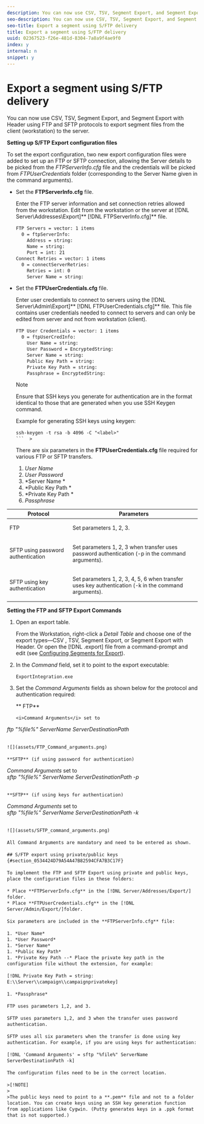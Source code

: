 ```yaml
---
description: You can now use CSV, TSV, Segment Export, and Segment Export with Header using FTP and SFTP protocols to export segment files from the client (workstation) to the server.
seo-description: You can now use CSV, TSV, Segment Export, and Segment Export with Header using FTP and SFTP protocols to export segment files from the client (workstation) to the server.
seo-title: Export a segment using S/FTP delivery
title: Export a segment using S/FTP delivery
uuid: 02367523-f26e-481d-8304-7a8a9f4ae9f0
index: y
internal: n
snippet: y
---
```


# Export a segment using S/FTP delivery

You can now use CSV, TSV, Segment Export, and Segment Export with Header using FTP and SFTP protocols to export segment files from the client (workstation) to the server.

**Setting up S/FTP Export configuration files**

To set the export configuration, two new export configuration files were added to set up an FTP or SFTP connection, allowing the Server details to be picked from the *FTPServerInfo.cfg* file and the credentials will be picked from *FTPUserCredentials* folder (corresponding to the Server Name given in the command arguments).

* Set the **FTPServerInfo.cfg** file.

  Enter the FTP server information and set connection retries allowed from the workstation. Edit from the workstation or the server at [!DNL Server\Addresses\Export\]** [!DNL FTPServerInfo.cfg]** file. 

  ```
  FTP Servers = vector: 1 items 
    0 = ftpServerInfo:  
      Address = string:  
      Name = string:  
      Port = int: 21 
  Connect Retries = vector: 1 items 
    0 = connectServerRetries:  
      Retries = int: 0 
      Server Name = string:
  ```

* Set the **FTPUserCredentials.cfg** file.

  Enter user credentials to connect to servers using the [!DNL Server\Admin\Export\]** [!DNL FTPUserCredentials.cfg]** file. This file contains user credentials needed to connect to servers and can only be edited from server and not from workstation (client). 

  ```
  FTP User Credentials = vector: 1 items 
    0 = ftpUserCredInfo: 
      User Name = string:  
      User Password = EncryptedString:  
      Server Name = string:  
      Public Key Path = string:  
      Private Key Path = string:  
      Passphrase = EncryptedString:
  ```

  >[!NOTE]
  >
  >Ensure that SSH keys you generate for authentication are in the format identical to those that are generated when you use SSH Keygen command. 
  >
  >
  >Example for generating SSH keys using keygen: 
  >
  >
  >
  >
  >```  >
  >ssh-keygen -t rsa -b 4096 -C "<label>"
  >```  >
  >

  There are six parameters in the **FTPUserCredentials.cfg** file required for various FTP or SFTP transfers.

    1. *User Name* 
    1. *User Password* 
    1. *Server Name * 
    1. *Public Key Path * 
    1. *Private Key Path * 
    1. *Passphrase*

<table id="table_4EB416DC770D4D1AA4FAD9676C0D680C"> 
 <thead> 
  <tr> 
   <th colname="col1" class="entry"> Protocol </th> 
   <th colname="col2" class="entry"> Parameters </th> 
  </tr> 
 </thead>
 <tbody> 
  <tr> 
   <td colname="col1"> <p>FTP </p> </td> 
   <td colname="col2"> <p>Set parameters 1, 2, 3. </p> </td> 
  </tr> 
  <tr> 
   <td colname="col1"> <p>SFTP using password authentication </p> </td> 
   <td colname="col2"> <p>Set parameters 1, 2, 3 when transfer uses password authentication (-p in the command arguments). </p> </td> 
  </tr> 
  <tr> 
   <td colname="col1"> <p>SFTP using key authentication </p> </td> 
   <td colname="col2"> <p>Set parameters 1, 2, 3, 4, 5, 6 when transfer uses key authentication (-k in the command arguments). </p> </td> 
  </tr> 
 </tbody> 
</table>

**Setting the FTP and SFTP Export Commands**

1. Open an export table.

   From the Workstation, right-click a *Detail Table* and choose one of the export types—CSV , TSV, Segment Export, or Segment Export with Header. Or open the [!DNL .export] file from a command-prompt and edit (see [Configuring Segments for Export](../../c-get-started/c-exp-data-seg-exp/t-config-sgts-expt.md#task_8857F221FA66463990EC9B60DB6DB372)). 

1. In the *Command* field, set it to point to the export executable: 

   ```
   ExportIntegration.exe
   ```

1. Set the *Command Arguments* fields as shown below for the protocol and authentication required:

   ** FTP**

   ```
   <i>Command Arguments</i> set to  
<i>ftp "%file%" ServerName ServerDestinationPath</i>
   ```

   ![](assets/FTP_Command_arguments.png)

   **SFTP** (if using password for authentication)

   ```
   <i>Command Arguments</i> set to  
<i>sftp "%file%" ServerName ServerDestinationPath -p</i> 
   ```

   **SFTP** (if using keys for authentication)

   ```
   <i>Command Arguments</i> set to  
<i>sftp "%file%" ServerName ServerDestinationPath -k</i>
   ```

   ![](assets/SFTP_command_arguments.png)

All Command Arguments are mandatory and need to be entered as shown.

## S/FTP export using private/public keys {#section_0534424D79A54A47B82594CFA7B3C17F}

To implement the FTP and SFTP Export using private and public keys, place the configuration files in these folders:

* Place **FTPServerInfo.cfg** in the [!DNL Server/Addresses/Export/] folder. 
* Place **FTPUserCredentials.cfg** in the [!DNL Server/Admin/Export/]folder.

Six parameters are included in the **FTPServerInfo.cfg** file:

1. *User Name* 
1. *User Password* 
1. *Server Name* 
1. *Public Key Path* 
1. *Private Key Path --* Place the private key path in the configuration file without the extension, for example:

[!DNL Private Key Path = string: E:\\Server\\campaign\\campaignprivatekey] 

1. *Passphrase*

FTP uses parameters 1,2, and 3.

SFTP uses parameters 1,2, and 3 when the transfer uses password authentication.

SFTP uses all six parameters when the transfer is done using key authentication. For example, if you are using keys for authentication:

[!DNL 'Command Arguments' = sftp "%file%" ServerName ServerDestinationPath -k]

The configuration files need to be in the correct location.

>[!NOTE]
>
>The public keys need to point to a **.pem** file and not to a folder location. You can create keys using an SSH key generation function from applications like Cygwin. (Putty generates keys in a .ppk format that is not supported.)

